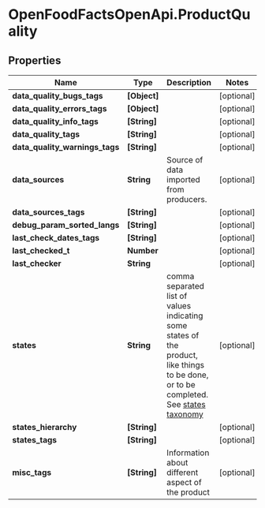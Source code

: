 # OpenFoodFactsOpenApi.ProductQuality

## Properties

Name | Type | Description | Notes
------------ | ------------- | ------------- | -------------
**data_quality_bugs_tags** | **[Object]** |  | [optional] 
**data_quality_errors_tags** | **[Object]** |  | [optional] 
**data_quality_info_tags** | **[String]** |  | [optional] 
**data_quality_tags** | **[String]** |  | [optional] 
**data_quality_warnings_tags** | **[String]** |  | [optional] 
**data_sources** | **String** | Source of data imported from producers.  | [optional] 
**data_sources_tags** | **[String]** |  | [optional] 
**debug_param_sorted_langs** | **[String]** |  | [optional] 
**last_check_dates_tags** | **[String]** |  | [optional] 
**last_checked_t** | **Number** |  | [optional] 
**last_checker** | **String** |  | [optional] 
**states** | **String** | comma separated list of values indicating some states of the product, like things to be done, or to be completed. See [states taxonomy](https://static.openfoodfacts.net/data/taxonomies/states.json)  | [optional] 
**states_hierarchy** | **[String]** |  | [optional] 
**states_tags** | **[String]** |  | [optional] 
**misc_tags** | **[String]** | Information about different aspect of the product  | [optional] 


